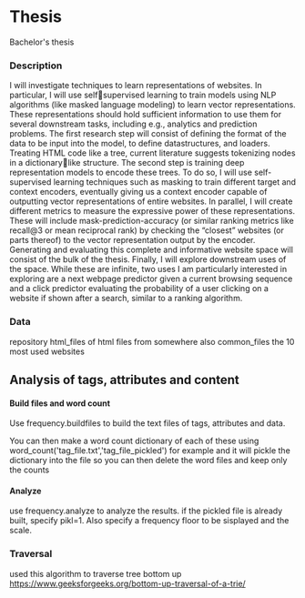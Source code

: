# Thesis
Bachelor's thesis


### Description
I will investigate techniques to learn representations of websites. In particular, I will use selfsupervised learning to train models using NLP algorithms (like masked language modeling) to learn vector
representations. These representations should hold sufficient information to use them for several
downstream tasks, including e.g., analytics and prediction problems.
The first research step will consist of defining the format of the data to be input into the model, to define
datastructures, and loaders. Treating HTML code like a tree, current literature suggests tokenizing nodes in a dictionarylike structure.
The second step is training deep representation models to encode these trees. To do so, I will use self-supervised
learning techniques such as masking to train different target and context encoders, eventually giving us a context encoder
capable of outputting vector representations of entire websites.
In parallel, I will create different metrics to measure the expressive power of these representations. These will include
mask-prediction-accuracy (or similar ranking metrics like recall@3 or mean reciprocal rank) by checking the “closest”
websites (or parts thereof) to the vector representation output by the encoder.
Generating and evaluating this complete and informative website space will consist of the bulk of the thesis.
Finally, I will explore downstream uses of the space. While these are infinite, two uses I am particularly interested in
exploring are a next webpage predictor given a current browsing sequence and a click predictor evaluating the probability
of a user clicking on a website if shown after a search, similar to a ranking algorithm.

### Data
repository html_files of html files from somewhere
also common_files the 10 most used websites


## Analysis of tags, attributes and content
#### Build files and word count
Use frequency.buildfiles to build the text files of tags, attributes and data.

You can then make a word count dictionary of each of these using
word_count('tag_file.txt','tag_file_pickled') for example and it will pickle
the dictionary into the file so you can then delete the word files and keep only the counts

#### Analyze
use frequency.analyze to analyze the results. if the pickled file is already 
built, specify pikl=1. Also specify a frequency floor to be sisplayed and the scale.



### Traversal
used this algorithm to traverse tree bottom up
https://www.geeksforgeeks.org/bottom-up-traversal-of-a-trie/